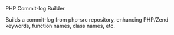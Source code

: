 PHP Commit-log Builder

Builds a commit-log from php-src repository, enhancing PHP/Zend keywords, function names, class names, etc.

